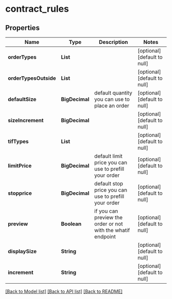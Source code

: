 # contract_rules
## Properties

| Name | Type | Description | Notes |
|------------ | ------------- | ------------- | -------------|
| **orderTypes** | **List** |  | [optional] [default to null] |
| **orderTypesOutside** | **List** |  | [optional] [default to null] |
| **defaultSize** | **BigDecimal** | default quantity you can use to place an order | [optional] [default to null] |
| **sizeIncrement** | **BigDecimal** |  | [optional] [default to null] |
| **tifTypes** | **List** |  | [optional] [default to null] |
| **limitPrice** | **BigDecimal** | default limit price you can use to prefill your order | [optional] [default to null] |
| **stopprice** | **BigDecimal** | default stop price you can use to prefill your order | [optional] [default to null] |
| **preview** | **Boolean** | if you can preview the order or not with the whatif endpoint | [optional] [default to null] |
| **displaySize** | **String** |  | [optional] [default to null] |
| **increment** | **String** |  | [optional] [default to null] |

[[Back to Model list]](../README.md#documentation-for-models) [[Back to API list]](../README.md#documentation-for-api-endpoints) [[Back to README]](../README.md)

